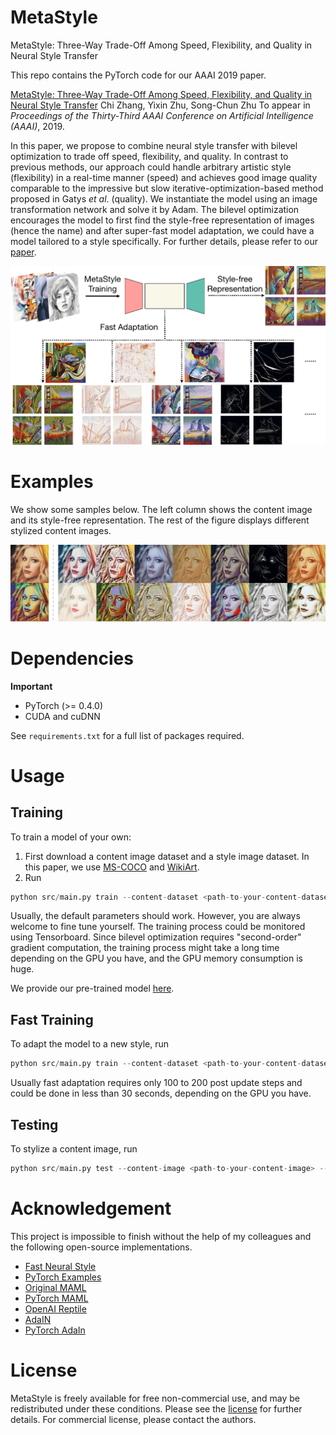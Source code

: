 # MetaStyle

MetaStyle: Three-Way Trade-Off Among Speed, Flexibility, and Quality in Neural Style Transfer

This repo contains the PyTorch code for our AAAI 2019 paper.  

[MetaStyle: Three-Way Trade-Off Among Speed, Flexibility, and Quality in Neural Style Transfer](http://wellyzhang.github.io/attach/aaai19zhang.pdf)
Chi Zhang, Yixin Zhu, Song-Chun Zhu
To appear in *Proceedings of the Thirty-Third AAAI Conference on Artificial Intelligence (AAAI)*, 2019.  

In this paper, we propose to combine neural style transfer with bilevel optimization to trade off speed, flexibility, and quality. In contrast to previous methods, our approach could handle arbitrary artistic style (flexibility) in a real-time manner (speed) and achieves good image quality comparable to the impressive but slow iterative-optimization-based method proposed in Gatys *et al*. (quality). We instantiate the model using an image transformation network and solve it by Adam. The bilevel optimization encourages the model to first find the style-free representation of images (hence the name) and after super-fast model adaptation, we could have a model tailored to a style specifically. For further details, please refer to our [paper](http://wellyzhang.github.io/attach/aaai19zhang.pdf). 

![framework](./images/readme/procedure.png)

# Examples

We show some samples below. The left column shows the content image and its style-free representation. The rest of the figure displays different stylized content images.

![examples](./images/readme/prologue.png)

# Dependencies

**Important**
* PyTorch (>= 0.4.0)
* CUDA and cuDNN

See ```requirements.txt``` for a full list of packages required.

# Usage

## Training

To train a model of your own:

1. First download a content image dataset and a style image dataset. In this paper, we use [MS-COCO](http://cocodataset.org/#download) and [WikiArt](https://www.kaggle.com/c/painter-by-numbers). 
2. Run
```python
python src/main.py train --content-dataset <path-to-your-content-dataset> --style-dataset <path-to-your-style-dataset> --cuda 1
```

Usually, the default parameters should work. However, you are always welcome to fine tune yourself. The training process could be monitored using Tensorboard. Since bilevel optimization requires "second-order" gradient computation, the training process might take a long time depending on the GPU you have, and the GPU memory consumption is huge. 

We provide our pre-trained model [here](https://drive.google.com/file/d/1QuO8PAi5AFHt4gFU2f2uyoI7oyUbFtmV/view?usp=sharing).

## Fast Training

To adapt the model to a new style, run
```python
python src/main.py train --content-dataset <path-to-your-content-dataset> --style-image <path-to-your-style-image> --model <path-to-your-trained-model> --cuda 1
```

Usually fast adaptation requires only 100 to 200 post update steps and could be done in less than 30 seconds, depending on the GPU you have.

## Testing

To stylize a content image, run
```python
python src/main.py test --content-image <path-to-your-content-image> --output-image <path-to-your-output-image> --model <path-to-your-trained-model> --cuda 1
```

# Acknowledgement

This project is impossible to finish without the help of my colleagues and the following open-source implementations. 

* [Fast Neural Style](https://github.com/jcjohnson/fast-neural-style)
* [PyTorch Examples](https://github.com/pytorch/examples/tree/master/fast_neural_style)
* [Original MAML](https://github.com/cbfinn/maml)
* [PyTorch MAML](https://github.com/katerakelly/pytorch-maml)
* [OpenAI Reptile](https://blog.openai.com/reptile/)
* [AdaIN](https://github.com/xunhuang1995/AdaIN-style)
* [PyTorch AdaIn](https://github.com/naoto0804/pytorch-AdaIN)

# License

MetaStyle is freely available for free non-commercial use, and may be redistributed under these conditions. Please see the [license](./LICENSE) for further details. For commercial license, please contact the authors.
